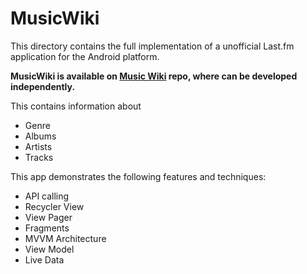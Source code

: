 # MusicWiki

This directory contains the full implementation of a unofficial Last.fm application for
the Android platform.

__MusicWiki is available on [Music Wiki](https://github.com/vansh-tandon/MusicWiki.git)
repo, where can be developed independently.__

This contains information about
* Genre
* Albums
* Artists
* Tracks

This app demonstrates the following features and techniques:
* API calling
* Recycler View
* View Pager
* Fragments
* MVVM Architecture
* View Model
* Live Data


 
 
